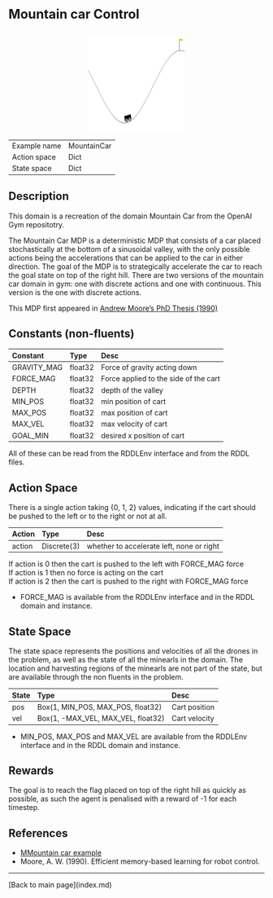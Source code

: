 <p style="font-size:25px;text-align:left"><b>Mountain car Control</b></p>

<div style="width:100%;text-align:center;">
  <a href="images/mountain_car.gif">
    <img src="images/mountain_car.gif" height="190" width="190" />
  </a>
</div>

|       |      |
|:------------------|:------------|
| Example name     | MountainCar |
| Action space      | Dict        |
| State space       | Dict        |

## Description
This domain is a recreation of the domain Mountain Car from the OpenAI Gym repositotry.

The Mountain Car MDP is a deterministic MDP that consists of a car placed stochastically at the bottom of a sinusoidal valley, with the only possible actions being the accelerations that can be applied to the car in either direction. The goal of the MDP is to strategically accelerate the car to reach the goal state on top of the right hill. There are two versions of the mountain car domain in gym: one with discrete actions and one with continuous. This version is the one with discrete actions.

This MDP first appeared in [Andrew Moore’s PhD Thesis (1990)](https://www.cl.cam.ac.uk/techreports/UCAM-CL-TR-209.pdf)

## Constants (non-fluents)

| Constant     | Type             |  Desc                                               |
|:-------------|:-----------------|:----------------------------------------------------|
| GRAVITY_MAG  | float32          |  Force of gravity acting down                       |
| FORCE_MAG    | float32          |  Force applied to the side of the cart              |
| DEPTH        | float32          |  depth of the valley                                |
| MIN_POS      | float32          |  min position of cart                               |
| MAX_POS      | float32          |  max position of cart                               |
| MAX_VEL      | float32          |  max velocity of cart                               |
| GOAL_MIN     | float32          |  desired x position of cart                         |


All of these can be read from the RDDLEnv interface and from the RDDL files.

## Action Space

There is a single action taking {0, 1, 2} values, indicating if the cart should be pushed to the left or to the right or not at all.

| Action               | Type             |  Desc                                                  |
|:---------------------|:-----------------|:-------------------------------------------------------|
| action               | Discrete(3)      |  whether to accelerate left, none or right             |

If action is 0 then the cart is pushed to the left with FORCE_MAG force \
If action is 1 then no force is acting on the cart \
If action is 2 then the cart is pushed to the right with FORCE_MAG force 

- FORCE_MAG is available from the RDDLEnv interface and in the RDDL domain and instance.

## State Space

The state space represents the positions and velocities of all the drones in the problem, as well as the state of all the minearls in the domain.
The location and harvesting regions of the minearls are not part of the state, but are available through the non fluents in the problem.

| State             | Type                                   |  Desc                         |
|:------------------|:---------------------------------------|:------------------------------|
| pos               | Box(1, MIN_POS, MAX_POS, float32)      |  Cart position                |
| vel               | Box(1, -MAX_VEL, MAX_VEL, float32)     |  Cart velocity                |

- MIN_POS, MAX_POS and MAX_VEL are available from the RDDLEnv interface and in the RDDL domain and instance.

## Rewards
The goal is to reach the flag placed on top of the right hill as quickly as possible, as such the agent is penalised with a reward of -1 for each timestep.


## References
- [MMountain car example](https://github.com/ataitler/pyRDDLGym/tree/main/pyRDDLGym/Examples/MountainCar)
- Moore, A. W. (1990). Efficient memory-based learning for robot control.


<hr>
[Back to main page](index.md)
